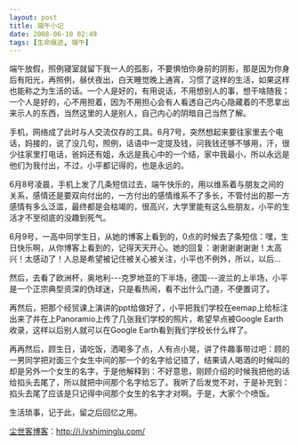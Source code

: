 ```yaml
---
layout: post
title: 端午小记
date: 2008-06-10 02:49
tags: [生命痕迹, 端午]
---
```

端午放假，照例寝室就留下我一人的孤影，不要惧怕你身前的阴影，那是因为你身后有阳光，再照例，昼伏夜出，白天睡觉晚上通宵，习惯了这样的生活，如果这样也能称之为生活的话。一个人是好的，有用说话，不用想别人的事，想干啥随我；一个人是好的，心不用担着，因为不用担心会有人看透自己内心隐藏着的不愿拿出来示人的东西，当然这里的人是别人，自己内心的阴暗自己当然了解。

手机，网络成了此时与人交流仅存的工具。6月7号，突然想起来要往家里去个电话，妈接的，说了没几句，照例，话语中一定提及钱，问我钱还够不够用，汗，很少往家里打电话，爸妈还有姐，永远是我心中的一个结，家中我最小，所以永远是他们为我付出，不过，小平都记得的，也是永远的。

6月8号凌晨，手机上发了几条短信过去，端午快乐的，用以维系着与朋友之间的关系，感情还是要双向付出的，一方付出的感情维系不了多长，不管付出的那一方感情有多么泛滥，最终都是会枯竭的，很高兴，大学里能有这么些朋友，小平的生活才不至彻底的没趣到死气。

6月9号，一高中同学生日，从她的博客上看到的，0点的时候去了条短信：嘿，生日快乐啊，从你博客上看到的，记得天天开心。她的回复：谢谢谢谢谢谢！太高兴！太感动了！人总是希望被记住被关心被关注，小平也不例外，所以，以后…

然后，去看了欧洲杯，奥地利---克罗地亚的下半场，德国---波兰的上半场，小平是一个正宗典型资深的伪球迷，只是看热闹，看不出什么门道，不便置词了。

再然后，把那个经贸课上演讲的ppt给做好了，小平把我们学校在eemap上给标注出来了并在上Panoramio上传了几张我们学校的照片，希望早点被Google Earth收录，这样以后别人就可以在Google Earth看到我们学校长什么样了。

再再然后，顾生日，请吃饭，洒喝多了点，人有点小晃，讲了件趣事带过吧：顾的一男同学把对面三个女生中间的那一个的名字给记错了，结果请人喝酒的时候叫的却是另外一个女生的名字，于是他解释到：不好意思，刚顾介绍的时候我把他的话给掐头去尾了，所以就把中间那个名字给忘了。我听了后发觉不对，于是补充到：掐头去尾了应该是只记得中间那个女生的名字才对啊。于是，大家个个喷饭。

生活琐事，记于此，留之后回忆之用。

<a href="http://i.lvshiminglu.com/">尘世客博客</a>：<a href="http://i.lvshiminglu.com/">http://i.lvshiminglu.com/</a>

